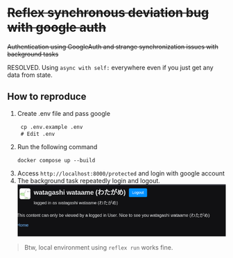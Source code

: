 # ~~Reflex synchronous deviation bug with google auth~~

~~Authentication using GoogleAuth and strange synchronization issues with background tasks~~

RESOLVED. Using `async with self:` everywhere even if you just get any data from state.

## How to reproduce

1. Create .env file and pass google
   ```shell
    cp .env.example .env
    # Edit .env
    ```
2. Run the following command
   ```shell
   docker compose up --build
   ```
3. Access `http://localhost:8000/protected` and login with google account
4. The background task repeatedly login and logout.
   ![](./doc/bug.gif)

> Btw, local environment using `reflex run` works fine.